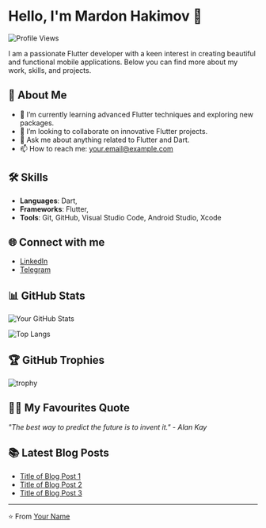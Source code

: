 # Hello, I'm Mardon Hakimov 👋

![Profile Views](https://komarev.com/ghpvc/?username=your-github-username&color=blue)

I am a passionate Flutter developer with a keen interest in creating beautiful and functional mobile applications. Below you can find more about my work, skills, and projects.

## 🚀 About Me
- 🌱 I’m currently learning advanced Flutter techniques and exploring new packages.
- 👯 I’m looking to collaborate on innovative Flutter projects.
- 💬 Ask me about anything related to Flutter and Dart.
- 📫 How to reach me: [your.email@example.com](mailto:mardonhakimov0404@gmail.com)

## 🛠️ Skills
- **Languages**: Dart,
- **Frameworks**: Flutter,
- **Tools**: Git, GitHub, Visual Studio Code, Android Studio, Xcode

## 🌐 Connect with me
- [LinkedIn](https://www.linkedin.com/in/mardon-hakimov-60aa892b2)
- [Telegram](https://t.me/flutter_mobile_blog)

## 📊 GitHub Stats
![Your GitHub Stats](https://github-readme-stats.vercel.app/api?username=your-github-username&show_icons=true&theme=radical)

![Top Langs](https://github-readme-stats.vercel.app/api/top-langs/?username=your-github-username&layout=compact&theme=radical)

## 🏆 GitHub Trophies
![trophy](https://github-profile-trophy.vercel.app/?username=your-github-username&theme=onedark)

## 🐱‍💻 My Favourites Quote
*"The best way to predict the future is to invent it." - Alan Kay*

## 📚 Latest Blog Posts
<!-- BLOG-POST-LIST:START -->
- [Title of Blog Post 1](https://your-blog-link.com)
- [Title of Blog Post 2](https://your-blog-link.com)
- [Title of Blog Post 3](https://your-blog-link.com)
<!-- BLOG-POST-LIST:END -->

---

⭐️ From [Your Name](https://github.com/your-github-username)
